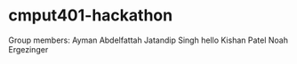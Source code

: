 # cmput401-hackathon
Group members:
Ayman Abdelfattah
Jatandip Singh hello
Kishan Patel
Noah Ergezinger
